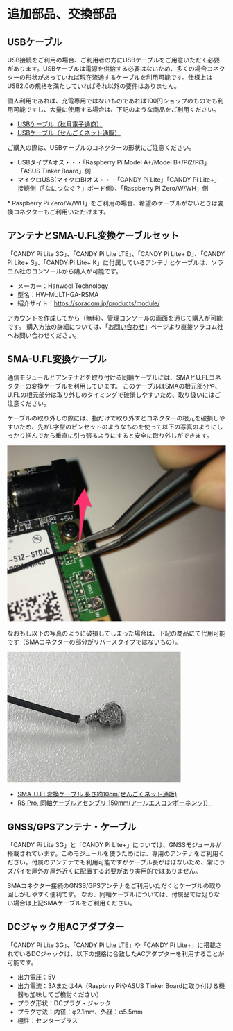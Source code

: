 <!-- toc -->

# 追加部品、交換部品

## USBケーブル

USB接続をご利用の場合、ご利用者の方にUSBケーブルをご用意いただく必要があります。USBケーブルは電源を供給する必要はないため、多くの場合コネクターの形状があっていれば現在流通するケーブルを利用可能です。仕様上はUSB2.0の規格を満たしていればそれ以外の要件はありません。

個人利用であれば、充電専用ではないものであれば100円ショップのものでも利用可能ですし、大量に使用する場合は、下記のような商品をご利用ください。

- [USBケーブル（秋月電子通商）](http://akizukidenshi.com/catalog/c/cusbcable/)
- [USBケーブル（せんごくネット通販）](https://www.sengoku.co.jp/mod/sgk_cart/search.php?cid=3684)

ご購入の際は、USBケーブルのコネクターの形状にご注意ください。

- USBタイプAオス・・・「Raspberry Pi Model A+/Model B+/Pi2/Pi3」「ASUS Tinker Board」側
- マイクロUSB(マイクロB)オス・・・「CANDY Pi Lite」「CANDY Pi Lite+」接続側（「なにつなぐ？」ボード側）、「Raspberry Pi Zero/W/WH」側

\* Raspberry Pi Zero/W/WH」をご利用の場合、希望のケーブルがないときは変換コネクターもご利用いただけます。

## アンテナとSMA-U.FL変換ケーブルセット

「CANDY Pi Lite 3G」、「CANDY Pi Lite LTE」、「CANDY Pi Lite+ D」、「CANDY Pi Lite+ S」、「CANDY Pi Lite+ K」に付属しているアンテナとケーブルは、ソラコム社のコンソールから購入が可能です。

- メーカー：Hanwool Technology
- 型名：HW-MULTI-GA-RSMA
- 紹介サイト：https://soracom.jp/products/module/

アカウントを作成してから（無料）、管理コンソールの画面を通じて購入が可能です。
購入方法の詳細については、「[お問い合わせ](https://soracom.jp/contact/)」ページより直接ソラコム社へお問い合わせください。

## SMA-U.FL変換ケーブル

通信モジュールとアンテナとを取り付ける同軸ケーブルには、SMAとU.FLコネクターの変換ケーブルを利用しています。
このケーブルはSMAの根元部分や、U.FLの根元部分は取り外しのタイミングで破損しやすいため、取り扱いにはご注意ください。

ケーブルの取り外しの際には、指だけで取り外すとコネクターの根元を破損しやすいため、先がL字型のピンセットのようなものを使って以下の写真のようにしっかり掴んでから垂直に引っ張るようにすると安全に取り外しができます。

![ケーブル取り外し](/assets/how-to-remove-cable.png)

なおもし以下の写真のように破損してしまった場合は、下記の商品にて代用可能です（SMAコネクターの部分がリバースタイプではないもの）。

![U.FL破損部分](/assets/broken-U.FL.jpg)

- [SMA-U.FL変換ケーブル 長さ約10cm(せんごくネット通販)](http://www.sengoku.co.jp/mod/sgk_cart/detail.php?code=2DC5-UHLE)
- [RS Pro, 同軸ケーブルアセンブリ 150mm(アールエスコンポーネンツ)）](http://jp.rs-online.com/web/p/coaxial-cable-assemblies/7942897/)

## GNSS/GPSアンテナ・ケーブル

「CANDY Pi Lite 3G」と「CANDY Pi Lite+」については、GNSSモジュールが搭載されています。このモジュールを使うためには、専用のアンテナをご利用ください。付属のアンテナでも利用可能ですがケーブル長がほぼないため、常にラズパイを屋外か屋外近くに配置する必要があり実用的ではありません。

SMAコネクター接続のGNSS/GPSアンテナをご利用いただくとケーブルの取り回しがしやすく便利です。
なお、同軸ケーブルについては、付属品では足りない場合は上記SMAケーブルをご利用ください。

## DCジャック用ACアダプター

「CANDY Pi Lite 3G」、「CANDY Pi Lite LTE」や「CANDY Pi Lite+」に搭載されているDCジャックは、以下の規格に合致したACアダプターを利用することが可能です。

- 出力電圧：5V
- 出力電流：3Aまたは4A（Raspbrry PiやASUS Tinker Boardに取り付ける機器も加味してご検討ください）
- プラグ形状：DCプラグ・ジャック
- プラグ寸法：内径：φ2.1mm、外径：φ5.5mm
- 極性：センタープラス
